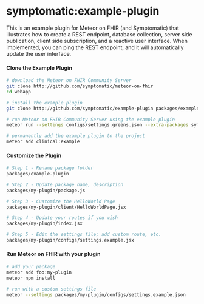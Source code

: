 # symptomatic:example-plugin

This is an example plugin for Meteor on FHIR (and Symptomatic) that illustrates how to create a REST endpoint, database collection, server side publication, client side subscription, and a reactive user interface.  When implemented, you can ping the REST endpoint, and it will automatically update the user interface.  


#### Clone the Example Plugin      

```bash
# download the Meteor on FHIR Community Server
git clone http://github.com/symptomatic/meteor-on-fhir
cd webapp

# install the example plugin
git clone http://github.com/symptomatic/example-plugin packages/example-plugin

# run Meteor on FHIR Community Server using the example plugin
meteor run --settings configs/settings.greens.json --extra-packages symptomatic:example-plugin

# permanently add the example plugin to the project
meteor add clinical:example
```

#### Customize the Plugin      

```bash
# Step 1 - Rename package folder
packages/example-plugin

# Step 2 - Update package name, description
packages/my-plugin/package.js

# Step 3 - Customize the HelloWorld Page
packages/my-plugin/client/HelloWorldPage.jsx

# Step 4 - Update your routes if you wish
packages/my-plugin/index.jsx

# Step 5 - Edit the settings file; add custom route, etc.
packages/my-plugin/configs/settings.example.jsx
```


#### Run Meteor on FHIR with your plugin  

```bash
# add your package
meteor add foo:my-plugin
meteor npm install

# run with a custom settings file
meteor --settings packages/my-plugin/configs/settings.example.json
```


